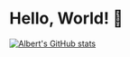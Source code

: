 # Hello, World! 👋


[![Albert's GitHub stats](https://github-readme-stats-teal-six-48.vercel.app/api?username=albertli354&hide=stars&show=reviews&show_icons=true)](https://github.com/anuraghazra/github-readme-stats)

